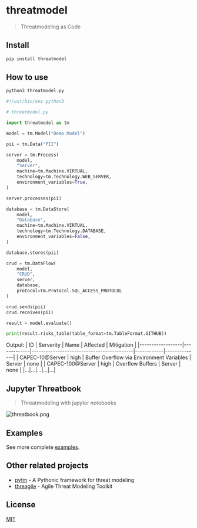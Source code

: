 # threatmodel
> Threatmodeling as Code

## Install
```bash
pip install threatmodel
```

## How to use
```bash
python3 threatmodel.py
```

```python
#!/usr/bin/env python3

# threatmodel.py

import threatmodel as tm

model = tm.Model("Demo Model")

pii = tm.Data("PII")

server = tm.Process(
    model,
    "Server",
    machine=tm.Machine.VIRTUAL,
    technology=tm.Technology.WEB_SERVER,
    environment_variables=True,
)

server.processes(pii)

database = tm.DataStore(
    model,
    "Database",
    machine=tm.Machine.VIRTUAL,
    technology=tm.Technology.DATABASE,
    environment_variables=False,
)

database.stores(pii)

crud = tm.DataFlow(
    model,
    "CRUD",
    server,
    database,
    protocol=tm.Protocol.SQL_ACCESS_PROTOCOL
)

crud.sends(pii)
crud.receives(pii)

result = model.evaluate()

print(result.risks_table(table_format=tm.TableFormat.GITHUB))
```
Output:
| ID               | Serverity   | Name                                      | Affected   | Mitigation   |
|------------------|-------------|-------------------------------------------|------------|--------------|
| CAPEC-10@Server  | high        | Buffer Overflow via Environment Variables | Server     | none         |
| CAPEC-100@Server | high        | Overflow Buffers                          | Server     | none         |
|...|...|...|...|...|

## Jupyter Threatbook
> Threatmodeling with jupyter notebooks

![threatbook.png](.assets/threatbook.png)

## Examples

See more complete [examples](https://github.com/hupe1980/threatmodel/tree/master/examples).

## Other related projects
- [pytm](https://github.com/izar/pytm) - A Pythonic framework for threat modeling
- [threagile](https://github.com/Threagile/threagile) - Agile Threat Modeling Toolkit

## License

[MIT](LICENSE)
